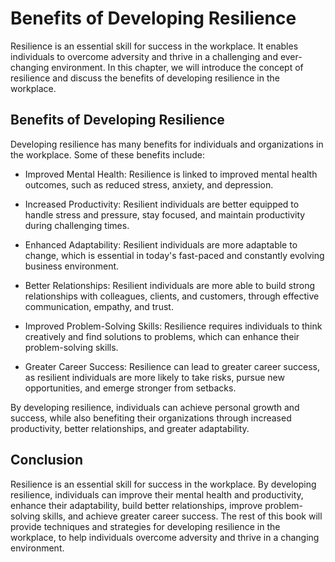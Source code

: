 Benefits of Developing Resilience
==========================================================

Resilience is an essential skill for success in the workplace. It enables individuals to overcome adversity and thrive in a challenging and ever-changing environment. In this chapter, we will introduce the concept of resilience and discuss the benefits of developing resilience in the workplace.

Benefits of Developing Resilience
---------------------------------

Developing resilience has many benefits for individuals and organizations in the workplace. Some of these benefits include:

* Improved Mental Health: Resilience is linked to improved mental health outcomes, such as reduced stress, anxiety, and depression.

* Increased Productivity: Resilient individuals are better equipped to handle stress and pressure, stay focused, and maintain productivity during challenging times.

* Enhanced Adaptability: Resilient individuals are more adaptable to change, which is essential in today's fast-paced and constantly evolving business environment.

* Better Relationships: Resilient individuals are more able to build strong relationships with colleagues, clients, and customers, through effective communication, empathy, and trust.

* Improved Problem-Solving Skills: Resilience requires individuals to think creatively and find solutions to problems, which can enhance their problem-solving skills.

* Greater Career Success: Resilience can lead to greater career success, as resilient individuals are more likely to take risks, pursue new opportunities, and emerge stronger from setbacks.

By developing resilience, individuals can achieve personal growth and success, while also benefiting their organizations through increased productivity, better relationships, and greater adaptability.

Conclusion
----------

Resilience is an essential skill for success in the workplace. By developing resilience, individuals can improve their mental health and productivity, enhance their adaptability, build better relationships, improve problem-solving skills, and achieve greater career success. The rest of this book will provide techniques and strategies for developing resilience in the workplace, to help individuals overcome adversity and thrive in a changing environment.
